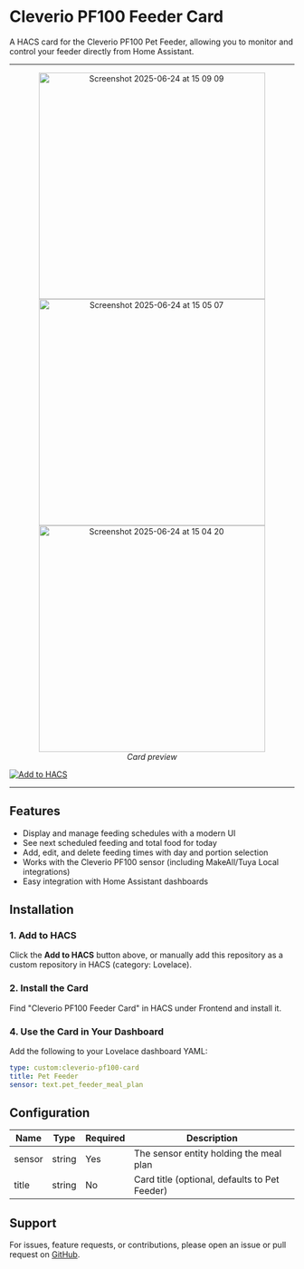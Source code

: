 # Cleverio PF100 Feeder Card

A HACS card for the Cleverio PF100 Pet Feeder, allowing you to monitor and control your feeder directly from Home Assistant.

---

<!-- Card Preview Placeholder -->
<p align="center">
  <img width="400" alt="Screenshot 2025-06-24 at 15 09 09" src="https://github.com/user-attachments/assets/e5b04377-59ed-4064-82cc-864caf07d10d" />
  <img width="400" alt="Screenshot 2025-06-24 at 15 05 07" src="https://github.com/user-attachments/assets/3cd0ef3a-62f4-4d86-a5ae-6854de67eba9" />
  <img width="400" alt="Screenshot 2025-06-24 at 15 04 20" src="https://github.com/user-attachments/assets/4a61a152-2245-41b7-bcf9-5bb0467edc87" />
  <br>
  <i>Card preview</i>
</p>





[![Add to HACS](https://my.home-assistant.io/badges/hacs_repository.svg)](https://my.home-assistant.io/redirect/hacs_repository/?owner=FredrikM97&repository=cleverio-pf100-feeder-card)

---

## Features

- Display and manage feeding schedules with a modern UI
- See next scheduled feeding and total food for today
- Add, edit, and delete feeding times with day and portion selection
- Works with the Cleverio PF100 sensor (including MakeAll/Tuya Local integrations)
- Easy integration with Home Assistant dashboards

## Installation

### 1. Add to HACS

Click the **Add to HACS** button above, or manually add this repository as a custom repository in HACS (category: Lovelace).

### 2. Install the Card

Find "Cleverio PF100 Feeder Card" in HACS under Frontend and install it.

### 4. Use the Card in Your Dashboard

Add the following to your Lovelace dashboard YAML:

```yaml
type: custom:cleverio-pf100-card
title: Pet Feeder
sensor: text.pet_feeder_meal_plan
```

## Configuration

| Name    | Type   | Required | Description                                 |
|---------|--------|----------|---------------------------------------------|
| sensor  | string | Yes      | The sensor entity holding the meal plan     |
| title   | string | No       | Card title (optional, defaults to Pet Feeder)|

## Support

For issues, feature requests, or contributions, please open an issue or pull request on [GitHub](https://github.com/FredrikM97/cleverio-pf100-feeder-card).
